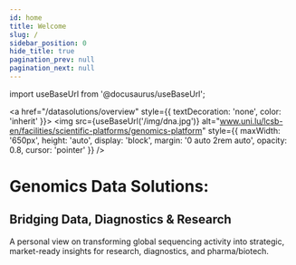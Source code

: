 ```yaml
---
id: home
title: Welcome
slug: /
sidebar_position: 0
hide_title: true
pagination_prev: null
pagination_next: null
---
```


import useBaseUrl from '@docusaurus/useBaseUrl';

<a href="/datasolutions/overview" style={{ textDecoration: 'none', color: 'inherit' }}>
  <img 
    src={useBaseUrl('/img/dna.jpg')} 
    alt="www.uni.lu/lcsb-en/facilities/scientific-platforms/genomics-platform"
    style={{
      maxWidth: '650px',
      height: 'auto',
      display: 'block',
      margin: '0 auto 2rem auto',
      opacity: 0.8,
      cursor: 'pointer'
    }}
  />

  <h1 style={{ textAlign: 'center', fontSize: '2.4rem', marginBottom: '0' }}>
    Genomics Data Solutions:
  </h1>

  <h2 style={{ 
    textAlign: 'center', 
    fontSize: '1.9rem', 
    fontWeight: 'normal', 
    color: '#555',
    fontStyle: 'italic', 
    marginTop: '-0.8rem'
  }}>
    Bridging Data, Diagnostics & Research
  </h2>

  <p
    style={{
      margin: '4rem auto 0',
      textAlign: 'center',
      fontSize: '1.3rem',
      fontStyle: 'italic',
      maxWidth: '900px',
      cursor: 'pointer'
    }}
  >
    A personal view on transforming global sequencing activity into strategic, market-ready insights for research, diagnostics, and pharma/biotech.
  </p>
</a>
